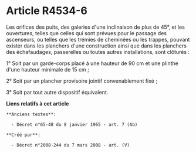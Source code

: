 # Article R4534-6

Les orifices des puits, des galeries d'une inclinaison de plus de 45°, et les ouvertures, telles que celles qui sont prévues
pour le passage des ascenseurs, ou telles que les trémies de cheminées ou les trappes, pouvant exister dans les planchers
d'une construction ainsi que dans les planchers des échafaudages, passerelles ou toutes autres installations, sont clôturés :

1° Soit par un garde-corps placé à une hauteur de 90 cm et une plinthe d'une hauteur minimale de 15 cm ;

2° Soit par un plancher provisoire jointif convenablement fixé ;

3° Soit par tout autre dispositif équivalent.

**Liens relatifs à cet article**

	**Anciens textes**:

	  - Décret n°65-48 du 8 janvier 1965 - art. 7 (Ab)

	**Créé par**:

	  - Décret n°2008-244 du 7 mars 2008 - art. (V)

